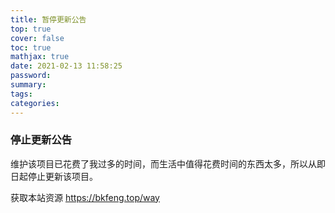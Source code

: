 ```yaml
---
title: 暂停更新公告
top: true
cover: false
toc: true
mathjax: true
date: 2021-02-13 11:58:25
password:
summary:
tags:
categories:
---
```


### 停止更新公告

维护该项目已花费了我过多的时间，而生活中值得花费时间的东西太多，所以从即日起停止更新该项目。



获取本站资源 https://bkfeng.top/way